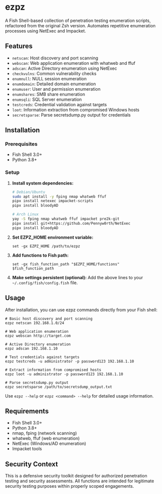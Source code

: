 # ezpz

A Fish Shell-based collection of penetration testing enumeration scripts, refactored from the original Zsh version. Automates repetitive enumeration processes using NetExec and Impacket.

## Features

- `netscan`: Host discovery and port scanning
- `webscan`: Web application enumeration with whatweb and ffuf
- `adscan`: Active Directory enumeration using NetExec
- `checkvulns`: Common vulnerability checks
- `enumnull`: NULL session enumeration
- `enumdomain`: Detailed domain enumeration
- `enumuser`: User and permission enumeration  
- `enumshares`: SMB share enumeration
- `enumsqli`: SQL Server enumeration
- `testcreds`: Credential validation against targets
- `loot`: Information extraction from compromised Windows hosts
- `secretsparse`: Parse secretsdump.py output for credentials

## Installation

### Prerequisites

- Fish Shell 3.0+
- Python 3.8+

### Setup

1. **Install system dependencies:**
   ```bash
   # Debian/Ubuntu
   sudo apt install -y fping nmap whatweb ffuf
   pipx install netexec impacket-scripts
   pipx install bloodyAD
   
   # Arch Linux
   yay -S fping nmap whatweb ffuf impacket pre2k-git
   pipx install git+https://github.com/Pennyw0rth/NetExec
   pipx install bloodyAD
   ```

2. **Set EZPZ_HOME environment variable:**
   ```fish
   set -gx EZPZ_HOME /path/to/ezpz
   ```

3. **Add functions to Fish path:**
   ```fish
   set -gx fish_function_path "$EZPZ_HOME/functions" $fish_function_path
   ```

4. **Make settings persistent (optional):**
   Add the above lines to your `~/.config/fish/config.fish` file.

## Usage

After installation, you can use ezpz commands directly from your Fish shell:

```fish
# Basic host discovery and port scanning
ezpz netscan 192.168.1.0/24

# Web application enumeration
ezpz webscan http://target.com

# Active Directory enumeration
ezpz adscan 192.168.1.10

# Test credentials against targets
ezpz testcreds -u administrator -p password123 192.168.1.10

# Extract information from compromised hosts
ezpz loot -u administrator -p password123 192.168.1.10

# Parse secretsdump.py output
ezpz secretsparse /path/to/secretsdump_output.txt
```

Use `ezpz --help` or `ezpz <command> --help` for detailed usage information.

## Requirements

- Fish Shell 3.0+
- Python 3.8+
- nmap, fping (network scanning)
- whatweb, ffuf (web enumeration)
- NetExec (Windows/AD enumeration)
- Impacket tools

## Security Context

This is a defensive security toolkit designed for authorized penetration testing and security assessments. All functions are intended for legitimate security testing purposes within properly scoped engagements.
